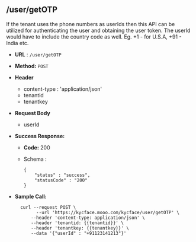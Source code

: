 ## /user/getOTP

If the tenant uses the phone numbers as userIds then this API can be utilized for authenticating the user and obtaining the user token. The userId would have to include the country code as well. Eg. +1 - for U.S.A, +91 - India etc.

* **URL** : `/user/getOTP`
  
* **Method:** `POST`

* **Header**
	
	- content-type : 'application/json'
	- tenantid 
	- tenantkey
	
* **Request Body**

	- userId
	  
* **Success Response:**

  * **Code:** 200 <br />
  * Schema : 
		
			
		{
			"status" : "success",
			"statusCode" : "200"
		}
		
	

* **Sample Call:**

   	
    	curl --request POST \
  			  --url 'https://kycface.mooo.com/kycface/user/getOTP' \
            --header 'content-type: application/json' \
            --header 'tenantid: {{tenantid}}' \
            --header 'tenantkey: {{tenantkey}}' \
            --data '{"userId" : "+91123141213"}'
    	
    	
